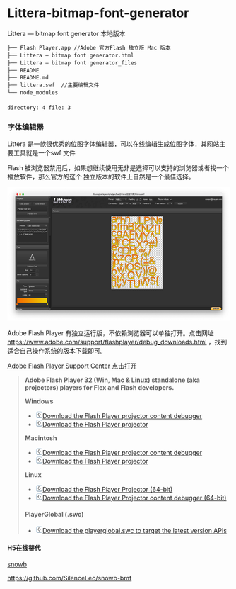 # Littera-bitmap-font-generator
Littera — bitmap font generator 本地版本

```bash
├── Flash Player.app //Adobe 官方Flash 独立版 Mac 版本
├── Littera — bitmap font generator.html
├── Littera — bitmap font generator_files
├── README
├── README.md
├── littera.swf  //主要编辑文件
└── node_modules

directory: 4 file: 3

```

### 字体编辑器 

Littera 是一款很优秀的位图字体编辑器，可以在线编辑生成位图字体，其网站主要工具就是一个swf 文件

Flash 被浏览器禁用后，如果想继续使用无非是选择可以支持的浏览器或者找一个播放软件，那么官方的这个 独立版本的软件上自然是一个最佳选择。 

![image-20210204125432022](README/image-20210204125432022.png)

Adobe Flash Player 有独立运行版，不依赖浏览器可以单独打开。点击网址 https://www.adobe.com/support/flashplayer/debug_downloads.html ，找到适合自己操作系统的版本下载即可。

[Adobe Flash Player Support Center 点击打开](https://www.adobe.com/support/flashplayer/debug_downloads.html)

> **Adobe Flash Player 32 (Win, Mac & Linux) standalone (aka projectors) players for Flex and Flash developers.**
>
> **Windows**
>
> - [![Download](README/download.gif)Download the Flash Player projector content debugger](https://fpdownload.macromedia.com/pub/flashplayer/updaters/32/flashplayer_32_sa_debug.exe)
> - [![Download](README/download.gif)Download the Flash Player projector](https://fpdownload.macromedia.com/pub/flashplayer/updaters/32/flashplayer_32_sa.exe)
>
> **Macintosh**
>
> - [![Download](README/download.gif)Download the Flash Player projector content debugger](https://fpdownload.macromedia.com/pub/flashplayer/updaters/32/flashplayer_32_sa_debug.dmg)
> - [![Download](README/download.gif)Download the Flash Player projector](https://fpdownload.macromedia.com/pub/flashplayer/updaters/32/flashplayer_32_sa.dmg)
>
> **Linux**
>
> - [![Download](README/download.gif)Download the Flash Player Projector (64-bit)](https://fpdownload.macromedia.com/pub/flashplayer/updaters/32/flash_player_sa_linux.x86_64.tar.gz)
> - [![Download](README/download.gif)Download the Flash Player Projector content debugger (64-bit)](https://fpdownload.macromedia.com/pub/flashplayer/updaters/32/flash_player_sa_linux_debug.x86_64.tar.gz)
>
> #### PlayerGlobal (.swc)
>
> - [![Download](README/download-2415271.gif)Download the playerglobal.swc to target the latest version APIs](https://fpdownload.macromedia.com/get/flashplayer/updaters/32/playerglobal32_0.swc)


#### H5在线替代  

[snowb](https://snowb.org/)

https://github.com/SilenceLeo/snowb-bmf



